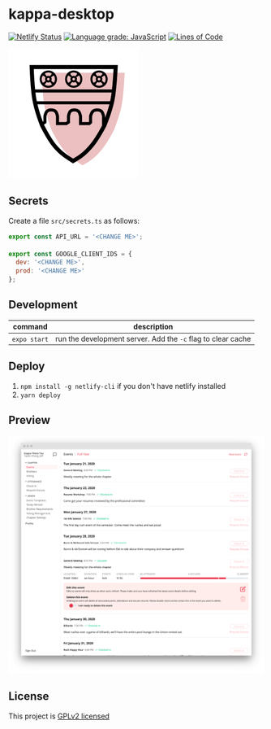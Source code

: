 # kappa-desktop

[![Netlify Status](https://api.netlify.com/api/v1/badges/06850475-210a-452a-9c2c-0acf54de50df/deploy-status)](https://app.netlify.com/sites/kappa-app/deploys) [![Language grade: JavaScript](https://img.shields.io/lgtm/grade/javascript/g/jtaylorchang/kappa-desktop.svg?logo=lgtm&logoWidth=18)](https://lgtm.com/projects/g/jtaylorchang/kappa-desktop/context:javascript) [![Lines of Code](https://tokei.rs/b1/github/jtaylorchang/kappa-desktop)](https://github.com/jtaylorchang/kappa-desktop)

<img src="assets/icon.png" width="256" />

## Secrets

Create a file `src/secrets.ts` as follows:

```javascript
export const API_URL = '<CHANGE ME>';

export const GOOGLE_CLIENT_IDS = {
  dev: '<CHANGE ME>',
  prod: '<CHANGE ME>'
};
```

## Development

| command      | description                                                  |
| ------------ | ------------------------------------------------------------ |
| `expo start` | run the development server. Add the `-c` flag to clear cache |

## Deploy

1. `npm install -g netlify-cli` if you don't have netlify installed
2. `yarn deploy`

## Preview

![screenshot](./readme/screenshot.png)

## License

This project is [GPLv2 licensed](./LICENSE)

